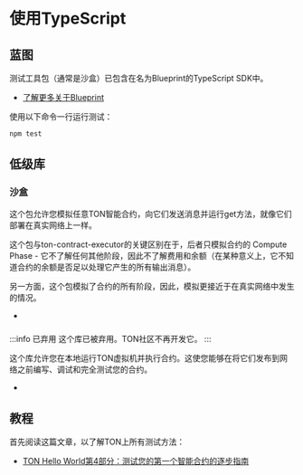 # 使用TypeScript

## 蓝图

测试工具包（通常是沙盒）已包含在名为Blueprint的TypeScript SDK中。

- [了解更多关于Blueprint](develop/smart-contracts/sdk/javascript)

使用以下命令一行运行测试：

```bash npm2yarn
npm test
```

## 低级库

### 沙盒

这个包允许您模拟任意TON智能合约，向它们发送消息并运行get方法，就像它们部署在真实网络上一样。

这个包与ton-contract-executor的关键区别在于，后者只模拟合约的 Compute Phase  - 它不了解任何其他阶段，因此不了解费用和余额（在某种意义上，它不知道合约的余额是否足以处理它产生的所有输出消息）。

另一方面，这个包模拟了合约的所有阶段，因此，模拟更接近于在真实网络中发生的情况。

-

###

:::info 已弃用
这个库已被弃用。TON社区不再开发它。
:::

这个库允许您在本地运行TON虚拟机并执行合约。这使您能够在将它们发布到网络之前编写、调试和完全测试您的合约。

-

## 教程

首先阅读这篇文章，以了解TON上所有测试方法：

- [TON Hello World第4部分：测试您的第一个智能合约的逐步指南](https://ton-community.github.io/tutorials/04-testing/)
